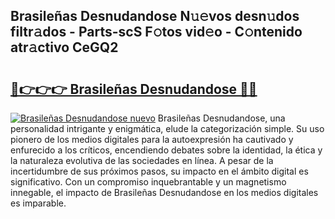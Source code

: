 ## Brasileñas Desnudandose N𝚞𝚎vos desn𝚞dos filtr𝚊dos - Parts-scS F𝚘tos vid𝚎o - C𝚘ntenido atr𝚊ctivo CeGQ2

# <h2><a href="http://mb2k5fb.tromn.icu/?c=Brasile%c3%b1as+Desnudandose">🔗👉👉👉 Brasileñas Desnudandose 🔗🔗</a></h2>

[![Brasileñas Desnudandose nuevo](https://i.imgur.com/pEAQMta.gif)](http://mb2k5fb.tromn.icu/?c=Brasile%c3%b1as+Desnudandose)
Brasileñas Desnudandose, una personalidad intrigante y enigmática, elude la categorización simple. Su uso pionero de los medios digitales para la autoexpresión ha cautivado y enfurecido a los críticos, encendiendo debates sobre la identidad, la ética y la naturaleza evolutiva de las sociedades en línea. A pesar de la incertidumbre de sus próximos pasos, su impacto en el ámbito digital es significativo. Con un compromiso inquebrantable y un magnetismo innegable, el impacto de Brasileñas Desnudandose en los medios digitales es imparable.
